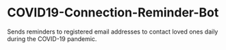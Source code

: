 # COVID19-Connection-Reminder-Bot
Sends reminders to registered email addresses to contact loved ones daily during the COVID-19 pandemic.
